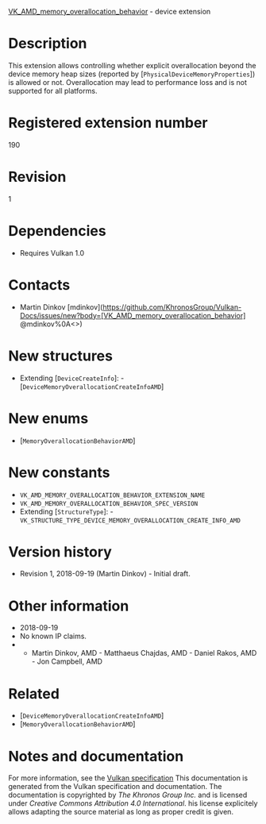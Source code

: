 [VK_AMD_memory_overallocation_behavior](https://www.khronos.org/registry/vulkan/specs/1.3-extensions/man/html/VK_AMD_memory_overallocation_behavior.html) - device extension

# Description
This extension allows controlling whether explicit overallocation beyond the
device memory heap sizes (reported by
[`PhysicalDeviceMemoryProperties`]) is allowed or not.
Overallocation may lead to performance loss and is not supported for all
platforms.

# Registered extension number
190

# Revision
1

# Dependencies
- Requires Vulkan 1.0

# Contacts
- Martin Dinkov [mdinkov](https://github.com/KhronosGroup/Vulkan-Docs/issues/new?body=[VK_AMD_memory_overallocation_behavior] @mdinkov%0A<<Here describe the issue or question you have about the VK_AMD_memory_overallocation_behavior extension>>)

# New structures
- Extending [`DeviceCreateInfo`]:  - [`DeviceMemoryOverallocationCreateInfoAMD`]

# New enums
- [`MemoryOverallocationBehaviorAMD`]

# New constants
- `VK_AMD_MEMORY_OVERALLOCATION_BEHAVIOR_EXTENSION_NAME`
- `VK_AMD_MEMORY_OVERALLOCATION_BEHAVIOR_SPEC_VERSION`
- Extending [`StructureType`]:  - `VK_STRUCTURE_TYPE_DEVICE_MEMORY_OVERALLOCATION_CREATE_INFO_AMD`

# Version history
- Revision 1, 2018-09-19 (Martin Dinkov)  - Initial draft.

# Other information
* 2018-09-19
* No known IP claims.
*   - Martin Dinkov, AMD  - Matthaeus Chajdas, AMD  - Daniel Rakos, AMD  - Jon Campbell, AMD

# Related
- [`DeviceMemoryOverallocationCreateInfoAMD`]
- [`MemoryOverallocationBehaviorAMD`]

# Notes and documentation
For more information, see the [Vulkan specification](https://www.khronos.org/registry/vulkan/specs/1.3-extensions/html/vkspec.html)
This documentation is generated from the Vulkan specification and documentation.
The documentation is copyrighted by *The Khronos Group Inc.* and is licensed under *Creative Commons Attribution 4.0 International*.
his license explicitely allows adapting the source material as long as proper credit is given.
        